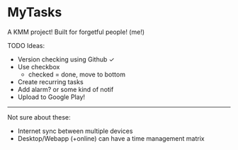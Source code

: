 # MyTasks
A KMM project! Built for forgetful people! (me!)

TODO Ideas:
- Version checking using Github ✓
- Use checkbox
  - checked = done, move to bottom
- Create recurring tasks
- Add alarm? or some kind of notif
- Upload to Google Play!

---
Not sure about these:
- Internet sync between multiple devices
- Desktop/Webapp (+online) can have a time management matrix
